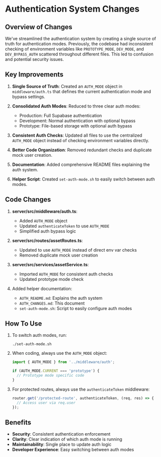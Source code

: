 # Authentication System Changes

## Overview of Changes

We've streamlined the authentication system by creating a single source of truth for authentication modes. Previously, the codebase had inconsistent checking of environment variables like `PROTOTYPE_MODE`, `DEV_MODE`, and `DEV_BYPASS_AUTH` scattered throughout different files. This led to confusion and potential security issues.

## Key Improvements

1. **Single Source of Truth**: Created an `AUTH_MODE` object in `middleware/auth.ts` that defines the current authentication mode and bypass settings.

2. **Consolidated Auth Modes**: Reduced to three clear auth modes:
   - Production: Full Supabase authentication
   - Development: Normal authentication with optional bypass
   - Prototype: File-based storage with optional auth bypass

3. **Consistent Auth Checks**: Updated all files to use the centralized `AUTH_MODE` object instead of checking environment variables directly.

4. **Better Code Organization**: Removed redundant checks and duplicate mock user creation.

5. **Documentation**: Added comprehensive README files explaining the auth system.

6. **Helper Script**: Created `set-auth-mode.sh` to easily switch between auth modes.

## Code Changes

1. **server/src/middleware/auth.ts**:
   - Added `AUTH_MODE` object
   - Updated `authenticateToken` to use `AUTH_MODE`
   - Simplified auth bypass logic

2. **server/src/routes/assetRoutes.ts**:
   - Updated to use `AUTH_MODE` instead of direct env var checks
   - Removed duplicate mock user creation

3. **server/src/services/assetService.ts**:
   - Imported `AUTH_MODE` for consistent auth checks
   - Updated prototype mode check

4. Added helper documentation:
   - `AUTH_README.md`: Explains the auth system
   - `AUTH_CHANGES.md`: This document
   - `set-auth-mode.sh`: Script to easily configure auth modes

## How To Use

1. To switch auth modes, run:
   ```
   ./set-auth-mode.sh
   ```

2. When coding, always use the `AUTH_MODE` object:
   ```typescript
   import { AUTH_MODE } from '../middleware/auth';

   if (AUTH_MODE.CURRENT === 'prototype') {
     // Prototype mode specific code
   }
   ```

3. For protected routes, always use the `authenticateToken` middleware:
   ```typescript
   router.get('/protected-route', authenticateToken, (req, res) => {
     // Access user via req.user
   });
   ```

## Benefits

- **Security**: Consistent authentication enforcement
- **Clarity**: Clear indication of which auth mode is running
- **Maintainability**: Single place to update auth logic
- **Developer Experience**: Easy switching between auth modes